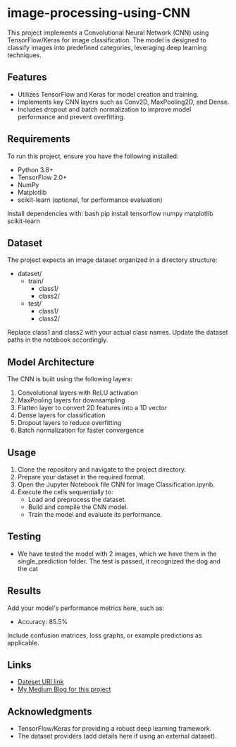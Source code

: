 # image-processing-using-CNN


This project implements a Convolutional Neural Network (CNN) using TensorFlow/Keras for image classification. The model is designed to classify images into predefined categories, leveraging deep learning techniques.

## Features
- Utilizes TensorFlow and Keras for model creation and training.
- Implements key CNN layers such as Conv2D, MaxPooling2D, and Dense.
- Includes dropout and batch normalization to improve model performance and prevent overfitting.

## Requirements
To run this project, ensure you have the following installed:
- Python 3.8+
- TensorFlow 2.0+
- NumPy
- Matplotlib
- scikit-learn (optional, for performance evaluation)

Install dependencies with:
bash
pip install tensorflow numpy matplotlib scikit-learn


## Dataset
The project expects an image dataset organized in a directory structure:

- dataset/
  - train/
    - class1/
    - class2/
  - test/
    - class1/
    - class2/

Replace class1 and class2 with your actual class names. Update the dataset paths in the notebook accordingly.

## Model Architecture
The CNN is built using the following layers:
1. Convolutional layers with ReLU activation
2. MaxPooling layers for downsampling
3. Flatten layer to convert 2D features into a 1D vector
4. Dense layers for classification
5. Dropout layers to reduce overfitting
6. Batch normalization for faster convergence

## Usage
1. Clone the repository and navigate to the project directory.
2. Prepare your dataset in the required format.
3. Open the Jupyter Notebook file CNN for Image Classification.ipynb.
4. Execute the cells sequentially to:
   - Load and preprocess the dataset.
   - Build and compile the CNN model.
   - Train the model and evaluate its performance.

## Testing
- We have tested the model with 2 images, which we have them in the single_prediction folder. The test is passed, it recognized the dog and the cat

## Results
Add your model's performance metrics here, such as:
- Accuracy: 85.5%

Include confusion matrices, loss graphs, or example predictions as applicable.

## Links
- [Dateset URl link](https://drive.google.com/drive/folders/18kJQaZ7fjqd9CWchJXKu8jys7Pj0fN4T?usp=sharing)
- [My Medium Blog for this project](https://medium.com/@mdelhamrobbani/image-classification-using-cnn-d9f8271db4ec)

## Acknowledgments
- TensorFlow/Keras for providing a robust deep learning framework.
- The dataset providers (add details here if using an external dataset).
